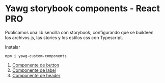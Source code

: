 # Yawg storybook components - React PRO

Publicamos una lib sencilla con storybook, configurando que se buildeen los archivos js, las stories y los estilos css con Typescript.

Instalar

```
npm i yawg-custom-components
```

1. [Componente de button](#button)
2. [Componente de label](#label)
3. [Componente de header](#header)
